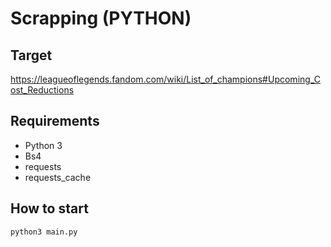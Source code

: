 # Scrapping (PYTHON)

## Target

https://leagueoflegends.fandom.com/wiki/List_of_champions#Upcoming_Cost_Reductions

## Requirements

- Python 3
- Bs4
- requests
- requests_cache

## How to start

```
python3 main.py
```
